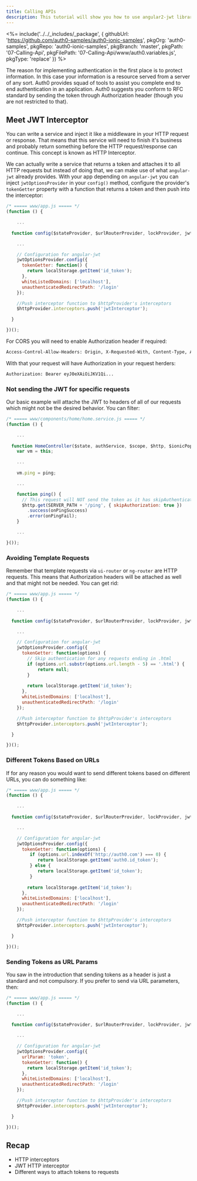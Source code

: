 ```yaml
---
title: Calling APIs
description: This tutorial will show you how to use angular2-jwt library in Ionic to make authenticated api calls.
---
```


<%= include('../../_includes/_package', {
  githubUrl: 'https://github.com/auth0-samples/auth0-ionic-samples',
  pkgOrg: 'auth0-samples',
  pkgRepo: 'auth0-ionic-samples',
  pkgBranch: 'master',
  pkgPath: '07-Calling-Api',
  pkgFilePath: '07-Calling-Api/www/auth0.variables.js',
  pkgType: 'replace'
}) %>



The reason for implementing authentication in the first place is to protect information. In this case your information is a resource served from a server of any sort. Auth0 provides squad of tools to assist you complete end to end authentication in an application. Auth0 suggests you conform to RFC standard by sending the token through Authorization header (though you are not restricted to that).

## Meet JWT Interceptor

You can write a service and inject it like a middleware in your HTTP request or response. That means that this service will need to finish it's business and probably return something before the HTTP request/response can continue. This concept is known as HTTP Interceptor.

We can actually write a service that returns a token and attaches it to all HTTP requests but instead of doing that, we can  make use of what `angular-jwt` already provides. With your app depending on `angular-jwt` you can inject `jwtOptionsProvider` in your `config()` method, configure the provider's `tokenGetter` property with a function that returns a token and then push into the interceptor:

```js
/* ===== www/app.js ===== */
(function () {

	...
 
  function config($stateProvider, $urlRouterProvider, lockProvider, jwtOptionsProvider, $httpProvider) {

    ...

    // Configuration for angular-jwt
    jwtOptionsProvider.config({
      tokenGetter: function() {
        return localStorage.getItem('id_token');
      },
      whiteListedDomains: ['localhost'],
      unauthenticatedRedirectPath: '/login'
    });

    //Push interceptor function to $httpProvider's interceptors
    $httpProvider.interceptors.push('jwtInterceptor');

  }

})();
```

For CORS you will need to enable Authorization header if required:

```bash
Access-Control-Allow-Headers: Origin, X-Requested-With, Content-Type, Accept, Authorization
```
With that your request will have Authorization in your request herders:

```bash
Authorization: Bearer eyJ0eXAiOiJKV1Qi...
```

### Not sending the JWT for specific requests
Our basic example will attache the JWT to headers of all of our requests which might not be the desired behavior. You can filter:

```js 
/* ===== www/components/home/home.service.js ===== */
(function () {

	...
	
  function HomeController($state, authService, $scope, $http, $ionicPopup) {
    var vm = this;

	...
	
    vm.ping = ping;

	...

    function ping() {
	  // This request will NOT send the token as it has skipAuthentication
      $http.get(SERVER_PATH + '/ping', { skipAuthorization: true })
        .success(onPingSuccess)
        .error(onPingFail);
    }

	...

}());
```

### Avoiding Template Requests
Remember that template requests via `ui-router` or `ng-router` are HTTP requests. This means that Authorization headers will be attached as well and that might not be needed. You can get rid:

```js
/* ===== www/app.js ===== */
(function () {

	...
 
  function config($stateProvider, $urlRouterProvider, lockProvider, jwtOptionsProvider, $httpProvider) {

    ...

    // Configuration for angular-jwt
    jwtOptionsProvider.config({
      tokenGetter: function(options) {
		// Skip authentication for any requests ending in .html
		if (options.url.substr(options.url.length - 5) == '.html') {
			return null;
		}
		
        return localStorage.getItem('id_token');
      },
      whiteListedDomains: ['localhost'],
      unauthenticatedRedirectPath: '/login'
    });

    //Push interceptor function to $httpProvider's interceptors
    $httpProvider.interceptors.push('jwtInterceptor');

  }

})();
```

### Different Tokens Based on URLs
If for any reason you would want to send different tokens based on different URLs, you can do something like:

```js
/* ===== www/app.js ===== */
(function () {

	...
 
  function config($stateProvider, $urlRouterProvider, lockProvider, jwtOptionsProvider, $httpProvider) {

    ...

    // Configuration for angular-jwt
    jwtOptionsProvider.config({
      tokenGetter: function(options) {
		 if (options.url.indexOf('http://auth0.com') === 0) {
			return localStorage.getItem('auth0.id_token');
		 } else {
			return localStorage.getItem('id_token');
		 }
	  
        return localStorage.getItem('id_token');
      },
      whiteListedDomains: ['localhost'],
      unauthenticatedRedirectPath: '/login'
    });

    //Push interceptor function to $httpProvider's interceptors
    $httpProvider.interceptors.push('jwtInterceptor');

  }

})();
```

### Sending Tokens as URL Params
You saw in the introduction that sending tokens as a header is just a standard and not compulsory. If you prefer to send via URL parameters, then:

```js
/* ===== www/app.js ===== */
(function () {

	...
 
  function config($stateProvider, $urlRouterProvider, lockProvider, jwtOptionsProvider, $httpProvider) {

    ...

    // Configuration for angular-jwt
    jwtOptionsProvider.config({
	  urlParam: 'token',
      tokenGetter: function() {
        return localStorage.getItem('id_token');
      },
      whiteListedDomains: ['localhost'],
      unauthenticatedRedirectPath: '/login'
    });

    //Push interceptor function to $httpProvider's interceptors
    $httpProvider.interceptors.push('jwtInterceptor');

  }

})();
```

## Recap
- HTTP interceptors
- JWT HTTP interceptor
- Different ways to attach tokens to requests
